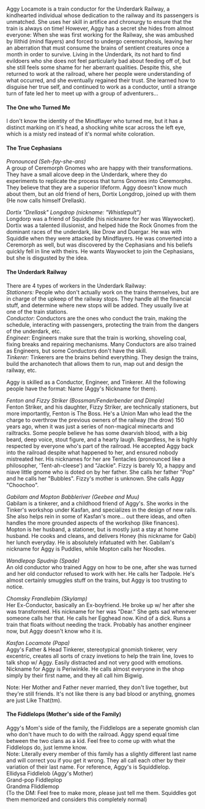 Aggy Locamote is a train conductor for the Underdark Railway, a kindhearted individual whose dedication to the railway and its passengers is unmatched. She uses her skill in artifice and chronurgy to ensure that the train is always on time! However, Aggy has a secret she hides from almost everyone: When she was first working for the Railway, she was ambushed by Ilithid (mind flayers) and forced to undergo ceremorphosis, leaving her an aberration that must consume the brains of sentient creatures once a month in order to survive. Living in the Underdark, its not hard to find evildoers who she does not feel particularly bad about feeding off of, but she still feels some shame for her aberrant qualities. Despite this, she returned to work at the railroad, where her people were understanding of what occurred, and she eventually regained their trust. She learned how to disguise her true self, and continued to work as a conductor, until a strange turn of fate led her to meet up with a group of adventurers...

#### The One who Turned Me
I don't know the identity of the Mindflayer who turned me, but it has a distinct marking on it's head, a shocking white scar across the left eye, which is a misty red instead of it's normal white coloration.

#### The True Cephasians 
*Pronounced (Seh-fay-she-ans)* \
A group of Ceremorph Gnomes who are happy with their transformations. They have a small alcove deep in the Underdark, where they do experiments to replicate the process that turns Gnomes into Ceremorphs. They believe that they are a superior lifeform. Aggy doesn't know much about them, but an old friend of hers, Dortix Longdrop, joined up with them (He now calls himself Drellask). 

*Dortix "Drellask" Longdrop (nickname: "Whistlepult")* \
Longdorp was a friend of Squiddle (his nickname for her was Waywocket). Dortix was a talented illusionist, and helped hide the Rock Gnomes from the dominant races of the underdark, like Drow and Duergar. He was with Squiddle when they were attacked by Mindflayers. He was converted into a Ceremorph as well, but was discovered by the Cephasians and his beliefs quickly fell in line with theirs. He wants Waywocket to join the Cephasians, but she is disgusted by the idea. 

#### The Underdark Railway
There are 4 types of workers in the Underdark Railway: \
*Stationers:* People who don't actually work on the trains themselves, but are in charge of the upkeep of the railway stops. They handle all the financial stuff, and determine where new stops will be added. They usually live at one of the train stations. \
*Conductor:* Conductors are the ones who conduct the train, making the schedule, interacting with passengers, protecting the train from the dangers of the underdark, etc. \
*Engineer:* Engineers make sure that the train is working, shoveling coal, fixing breaks and repairing mechanisms. Many Conductors are also trained as Engineers, but some Conductors don't have the skill.\
*Tinkerer:* Tinkerers are the brains behind everything. They design the trains, build the archanotech that allows them to run, map out and design the railway, etc. 

Aggy is skilled as a Conductor, Engineer, and Tinkerer. All the following people have the format: Name (Aggy's Nickname for them).

*Fenton and Fizzy Striker (Bossman/Fenderbender and Dimple)* \
Fenton Striker, and his daughter, Fizzy Striker, are technically stationers, but more importantly, Fenton is The Boss. He's a Union Man who lead the the charge to overthrow the previous owners of the railway (the drow) 150 years ago, when it was just a series of non-magical minecarts and railtracks. Some people believe he has some dwarvish blood, with a big beard, deep voice, stout figure, and a hearty laugh. Regardless, he is highly respected by everyone who's part of the railroad. He accepted Aggy back into the railroad despite what happened to her, and ensured nobody mistreated her. His nicknames for her are Tentacles (pronounced like a philosopher, 'Tent-ah-cleese') and "Jackie". Fizzy is barely 10, a happy and niave little gnome who is doted on by her father. She calls her father "Pop" and he calls her "Bubbles". Fizzy's mother is unknown. She calls Aggy "Choochoo". 

*Gabilam and Mopton Babbleriver (Geebee and Muu)* \
Gabilam is a tinkerer, and a childhood friend of Aggy's. She works in the Tinker's workshop under Kasfan, and specializes in the design of new rails. She also helps rein in some of Kasfan's more... out there ideas, and often handles the more grounded aspects of the workshop (like finances). Mopton is her husband, a stationer, but is mostly just a stay at home husband. He cooks and cleans, and delivers Honey (his nickname for Gabi) her lunch everyday. He is absolutely infatuated with her. Gabilam's nickname for Aggy is Puddles, while Mopton calls her Noodles. 

*Wandlepop Spudnip (Spade)* \
An old conductor who trained Aggy on how to be one, after she was turned and her old conductor refused to work with her. He calls her Tadpole. He's almost certainly smuggles stuff on the trains, but Aggy is too trusting to notice. 

*Chomsky Frandlebim (Skylamp)* \
Her Ex-Conductor, basically an Ex-boyfriend. He broke up w/ her after she was transformed. His nickname for her was "Dear." She gets sad whenever someone calls her that. He calls her Egghead now. Kind of a dick. Runs a train that floats without needing the track. Probably has another engineer now, but Aggy doesn't know who it is.               

*Kasfan Locamote (Papa)* \
Aggy's Father & Head Tinkerer, stereotypical gnomish tinkerer, very excentric, creates all sorts of crazy invetions to help the train line, loves to talk shop w/ Aggy. Easily distracted and not very good with emotions. Nickname for Aggy is Periwinkle. He calls almost everyone in the shop simply by their first name, and they all call him Bigwig.

Note: Her Mother and Father never married, they don't live together, but they're still friends. It's not like there is any bad blood or anything, gnomes are just Like That(tm). 


#### The Fiddlelops (Mother's side of the Family)
Aggy's Mom's side of the family, the Fiddlelops are a seperate gnomish clan who don't have much to do with the railroad. Aggy spend equal time between the two clans as a kid. Feel free to come up with what the Fiddlelops do, just lemme know. \
Note: Literally every member of this family has a slightly different last name and will correct you if you get it wrong. They all call each other by their variation of their last name. For reference, Aggy's is Squiddlelop.\
Ellidysa Fiddlelob (Aggy's Mother) \
Grand-pop Fiddleplop \
Grandma Fliddlemop \
(To the DM: Feel free to make more, please just tell me them. Squiddles got them memorized and considers this completely normal)
